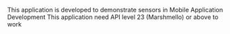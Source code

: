 This application is developed to demonstrate sensors in Mobile Application Development
This application need API level 23 (Marshmello) or above to work